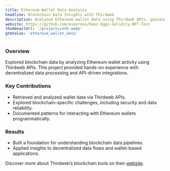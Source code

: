 ```yaml
---
title: Ethereum Wallet Data Analysis
headline: Blockchain Data Insights with Thirdweb
description: Analyzed Ethereum wallet data using Thirdweb APIs, gaining insights into blockchain architecture and decentralized data flows.
website: https://github.com/evanrosa/Deez-Eggz-Solidity-NFT-Test
thumbnailUrl: '/projects/eth.webp'
gtmValue: 'ethereum_wallet_data'
---
```


### Overview

Explored blockchain data by analyzing Ethereum wallet activity using Thirdweb APIs. This project provided hands-on experience with decentralized data processing and API-driven integrations.

### Key Contributions

- Retrieved and analyzed wallet data via Thirdweb APIs.
- Explored blockchain-specific challenges, including security and data reliability.
- Documented patterns for interacting with Ethereum wallets programmatically.

### Results

- Built a foundation for understanding blockchain data pipelines.
- Applied insights to decentralized data flows and wallet-based applications.

Discover more about Thirdweb’s blockchain tools on their [website](https://thirdweb.com/).
